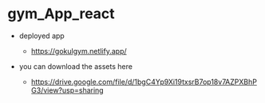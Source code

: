 # gym_App_react

- deployed app
    - https://gokulgym.netlify.app/

- you can download the assets here 
    - https://drive.google.com/file/d/1bgC4Yp9Xi19txsrB7op18v7AZPXBhPG3/view?usp=sharing